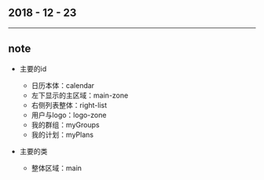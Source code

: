 ## 2018 - 12 - 23

---
## note
- 主要的id
    + 日历本体：calendar
    + 左下显示的主区域：main-zone
    + 右侧列表整体：right-list
    + 用户与logo：logo-zone
    + 我的群组：myGroups
    + 我的计划：myPlans

- 主要的类
    + 整体区域：main


